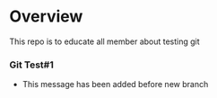 # Overview
This repo is to educate all member about testing git

### Git Test#1
- This message has been added before new branch
